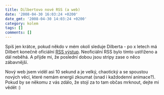 ```yaml
---
title: Dilbertovo nové RSS (a web)
date: '2008-04-30 16:03:24 +0200'
date_gmt: '2008-04-30 14:03:24 +0200'
category: kolem
tags: []
comments: []
---
```

<p>Spíš jen krátce, pokud někdo v mém okolí sleduje Dilberta - po x letech má Dilbert konečně oficiální <a href="http://feeds.feedburner.com/DilbertDailyStrip?format=xml">RSS výstup</a>. Neoficiální RSS bylo tímto ustřiženo a dál neběhá. A přijde mi, že poslední dobou jsou stripy zase o něco zábavnější.</p>
<p>Nový web jsem viděl asi 10 sekund a je velký, chaotický a se spoustou nových věcí, které nemám energii zkoumat (snad i každodenní animace?). Pokud by se někomu z vás zdálo, že stojí za to tam občas mrknout, dejte mi vědět :)</p>
